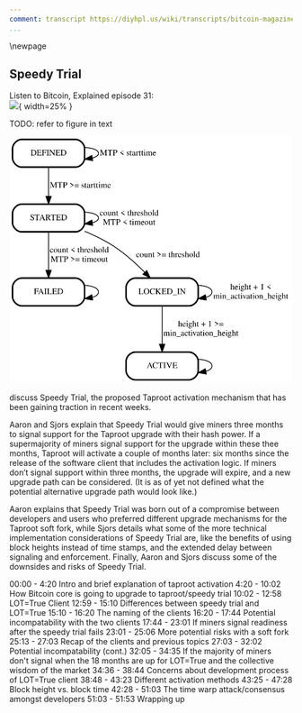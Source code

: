 ```yaml
---
comment: transcript https://diyhpl.us/wiki/transcripts/bitcoin-magazine/2021-03-12-taproot-activation-speedy-trial/
...
```

\newpage
## Speedy Trial

Listen to Bitcoin, Explained episode 31:\
![](qr/31.png){ width=25% }

TODO: refer to figure in text

![speedy trial flow](taproot/speedy_trial.svg)

discuss Speedy Trial, the proposed Taproot activation mechanism that has been gaining traction in recent weeks.

Aaron and Sjors explain that Speedy Trial would give miners three months to signal support for the Taproot upgrade with their hash power. If a supermajority of miners signal support for the upgrade within these thee months, Taproot will activate a couple of months later: six months since the release of the software client that includes the activation logic. If miners don’t signal support within three months, the upgrade will expire, and a new upgrade path can be considered. (It is as of yet not defined what the potential alternative upgrade path would look like.)

Aaron explains that Speedy Trial was born out of a compromise between developers and users who preferred different upgrade mechanisms for the Taproot soft fork, while Sjors details what some of the more technical implementation considerations of Speedy Trial are, like the benefits of using block heights instead of time stamps, and the extended delay between signaling and enforcement. Finally, Aaron and Sjors discuss some of the downsides and risks of Speedy Trial.

00:00 - 4:20 Intro and brief explanation of taproot activation
4:20 - 10:02 How Bitcoin core is going to upgrade to taproot/speedy trial
10:02 - 12:58 LOT=True Client
12:59 - 15:10 Differences between speedy trial and LOT=True
15:10 - 16:20 The naming of the clients
16:20 - 17:44 Potential incompatability with the two clients
17:44 - 23:01 If miners signal readiness after the speedy trial fails
23:01 - 25:06 More potential risks with a soft fork
25:13 - 27:03 Recap of the clients and previous topics
27:03 - 32:02 Potential incompatability (cont.)
32:05 - 34:35 If the majority of miners don't signal when the 18 months are up for LOT=True and the collective wisdom of the market
34:36 - 38:44 Concerns about development process of LOT=True client
38:48 - 43:23 Different activation methods
43:25 - 47:28 Block height vs. block time
42:28 - 51:03 The time warp attack/consensus amongst developers
51:03 - 51:53 Wrapping up

<!--

### Intro

Aaron van Wirdum (AvW): Live from Utrecht this is the van Wirdum Sjorsnado. Sjors, what is your pun of the week?

Sjors Provoost (SP): I actually asked you for a pun and then you said “Cut, re-edit. We are going to do it again.” I don’t have a pun this week.

AvW: Puns are your thing.

SP: We tried this LOT thing last time.

AvW: Sjors, we are going to talk a lot this week.

SP: We are going to get blocked for this.

AvW: We talked a lot two weeks ago. LOT was the parameter we discussed two weeks ago, LOT=true, LOT=false, about Taproot activation. We are two weeks further in and now it seems like the community is somewhat reaching consensus on an activation solution called “Speedy Trial”. That is what we are going to discuss today.

SP: That’s right.

### Speedy Trial proposal

Speedy Trial proposal: https://lists.linuxfoundation.org/pipermail/bitcoin-dev/2021-March/018583.html

Proposed timeline: https://lists.linuxfoundation.org/pipermail/bitcoin-dev/2021-March/018594.html

AvW: Should we begin with Speedy Trial, what is Speedy Trial Sjors?

SP: I think that is a good idea to do. With the proposals that we talked about last time for activating Taproot, basically Bitcoin Core would release some software, maybe in April of something, and then the miners will start signaling using that software in I think, August or something. Then they can signal for a year and at the end of the year the whole thing ends.

AvW: That was LOT=true or LOT=false. The debate was on whether or not it should end with forced signaling or not. That’s the LOT=true, LOT=false thing.

SP: The thing to keep in mind is that the first signaling, it would be a while before that starts happening. Until that time we really don’t know essentially. What Speedy Trial proposes is to say “Rather than discussing whether or not there is going to be signaling and having lots of arguments about it, let’s just try that really quickly.” Instead there would be a release maybe around April, of course there’s nobody in charge of actual timelines. In that case the signaling would start much earlier, I’m not entirely sure when, maybe in May or pretty early. The signaling would only be for 3 months. At the end of 3 months it would give up.

AvW: It would end on LOT=false basically.

SP: Yes. It is the equivalent of LOT=false or just how it used to be with soft forks. It signals but only for a couple of months.

AvW: If it isn’t activated within these months by hash power which is probably going to be 90 percent hash power? It is going to require 90 percent hash power to activate Taproot. If it doesn’t happen then the proposal expires and when it expires we can continue our discussion on how to activate Taproot. Or if it activates then what happens?

SP: The thing is because you still want to give miners enough time to really upgrade their software the actual Taproot rules won’t take effect until September or August.

AvW: Miners and actual Bitcoin users.

SP: Yes. You want to give everybody plenty of time to upgrade. The idea is we would start the signaling very quickly. Also miners can signal without installing the software. Once the signal threshold has been reached then the soft fork is set in stone. It is going to happen, at least if people run the full nodes. Then there is still some time for people to upgrade and for miners to really upgrade and run that new software rather than just signal for it. They could run that software but they might not. That is why is sort of ok to release a bit early.

AvW: They should really be running the software if they are signaling?

SP: No. We can get into that later.

AvW: For now, to recap really briefly, Speedy Trial means release the software fairly fast and quickly after it is released start the signaling period for 3 months, which is relatively short for a signaling period. See if 90 percent of miners agree, if they do Taproot activates 6 months after the initial release of the software. If 90 percent of miners don’t activate within 3 months the proposal expires and we can continue the discussion on how to activate Taproot.

SP: We are then back to where we were a few weeks ago but with more data.

### The evolution of the Speedy Trial proposal

AvW: Exactly. I want to briefly touch on how we got here. We discussed the whole LOT=true and LOT=false thing and there appeared to be a gridlock. Some people definitely didn’t want LOT=true, some people definitely didn’t want LOT=false and then a third proposal entered the mix. It wasn’t brand new but it wasn’t a major part of the discussion, a simple flag day. A simple flag day would have meant that the Bitcoin Core code would have included a date in the future or a block height in the future, at which point the Taproot upgrade would activate regardless of hash power up until that point.

SP: I find this an even worse idea. When there is a lot of debate people start proposing stuff.

AvW: I think the reason that we reached this gridlock situation where people feel very strongly about different ideas has a lot to do what happened during the SegWit upgrade. We discussed this before but people have very different ideas of what actually happened. Some people feel very strongly that users showed their muscles. Users claimed their sovereignty, users claimed back the protocol and they basically forced miners to activate the SegWit upgrade. It was a huge victory for Bitcoin users. Then other people feel very strongly that Bitcoin came near to a complete disaster with a fractured network and people losing money, a big mess. The first group of people really likes doing a UASF again or starting with LOT=false and switching to LOT=true or maybe just starting with LOT=true. The people who think it was a big mess, they prefer to use a flag day this time. Nice and safe in a way, use a flag day, none of this miner signaling, miners can’t be forced to signal and all of that. These different views on what actually happened a couple of years ago now means people can’t really agree on a new activation proposal. After a lot of discussion all factions were sort of willing to settle on Speedy Trial even though no one really likes it for a couple of reasons which we will get into. The UASF people, they are ok with Speedy Trial because it doesn’t get in the way of the UASF. If the Speedy Trial fails they will still do the UASF next year. The flag day people are sort of ok because the 3 months doesn’t allow for a big enough window to do the UASF probably. The UASF people have said that that is too fast and let’s do this Speedy Trial.

SP: There is also still the LOT=false, let’s just do soft forks the way we’ve done them before where they might just expire. A group of people that were quietly continuing to work on the actual code that could do that. Just from mailing lists and Twitter it is hard to gauge what is really going on. This is a very short timescale.

AvW: The LOT=false people, this is basically LOT=false just on a shorter timescale. Everyone is sort of willing to settle on this even though no one really likes it.

SP: From the point of view that I’m seeing, I’m actually looking at the code that is being written, what I have noticed is that once the Speedy Trial came out more people came out of the woodwork and started writing code that could actually get this done. Whereas before it was mostly Luke I think writing that one pull request.

AvW: BIP 8?

SP: Yeah BIP 8. I guess we can get into the technical details, what I am trying to say is one thing that shows that Speedy Trial seems like a good idea is that there are more developers from different angles cooperating on it and getting things done a little bit more quickly. When you have some disagreement then people start procrastinating, not reviewing things or not writing things. That’s a vague indicator that this seems to be ok. People are working on it quickly and it is making progress so that is good.

AvW: Some technical details you want to get into?

### Different approaches of implementing Speedy Trial

Stack Exchange on block height versus mix of block height and MTP: https://bitcoin.stackexchange.com/questions/103854/should-block-height-or-mtp-or-a-mixture-of-both-be-used-in-a-soft-fork-activatio/

PR 21377 implementing mix of block height and MTP: https://github.com/bitcoin/bitcoin/pull/21377

PR 21392 implementing block height: https://github.com/bitcoin/bitcoin/pull/21392

SP: The idea of Speedy Trial can be implemented in two different ways. You can use the existing BIP 9 system that we already have. The argument for that would be that’s far less code because it already works. It is just for 3 months so why not just use the old BIP 9 code?

AvW: BIP 9 used dates in the future?

SP: Yes. You can tell when the signaling could start, when the signaling times out. There are some annoying edge cases where if it ends right around the deadline but then there is a re-org and it ends right before the deadline, people’s money might get lost if they try to get into the first Taproot block. This is difficult to explain to people.

AvW: The thing is the signaling happens per difficulty period of 2016 blocks. At least up until now 95 percent of blocks needed to signal support. But these two block periods, they don’t neatly fit into exact dates or anything. They just happen. While the signaling period does start and end on specific dates, that is why you can get weird edge cases.

SP: Let’s do an example there, it is fun to illustrate. Let’s say the deadline of this soft fork is on September 1st, pick a date, for signaling. On September 1st at midnight UTC. A miner mines block number 2016 or some multiple of 2016, that’s when the voting ends. They mine this block one second before midnight UTC. They signal “Yes.” Everyone who sees that block says “Ok we have 95 percent or whatever it is and right before midnight Taproot is active.” They have this automatic script that says “I am now going to put all my savings in a Taproot address because I want to be in the first block and I am feeling reckless, I love being reckless.” Then there is another miner who miners 2 seconds later because they didn’t see that recent block. There can be stale blocks. Their block arrives one second past midnight. It votes positive too but it is too late and so the soft fork does not activate because the signaling was not done before midnight, the deadline. That is the subtlety you get with BIP 9. Usually it is not a problem but it is difficult to explain these edge cases to people.

AvW: It is a bigger problem with shorter signaling periods as well?

SP: Yes of course. If there is a longer signaling period it is less likely that the signal is going to arrive at the edge of a period.

AvW: The threshold, I thought it was going to be 90 percent this time?

SP: That’s a separate thing. First let’s talk about, regardless of the threshold, these two mechanisms. One is based on time, that’s BIP 9, easy because we already have the code for it, the downside is all these weird things that you need to explain to people. Nowadays soft forks in Bitcoin are so important, maybe CNN wants to write about it, it is nice if you can actually explain it without sounding like a complete nerd. But the alternative is to say “Let’s just use this new BIP 8 that was proposed anyway and uses height.” We ignore all the LOT=true stuff but the height stuff is very useful. Then it is much simpler. As of this block height that’s when the signaling ends. That height is always at the edge of these retargeting periods. That’s just easier to reason about. You are saying “If the signaling is achieved by block 700,321 then it happens, or it doesn’t happen.” If there is a re-org, that could still be a problem by the way, there could be a re-org at the same height. But then the difference would be that it would activate because we just made the precisely 95 percent. Then there is a re-org and that miner votes no and then it doesn’t activate. That is an edge case.

AvW: That is also true with BIP 9. You remove one edge case, you have one edge case less which is better.

SP: Right, with BIP 9 you could have the same scenario, exactly one vote, if it is just at the edge one miner vote. But the much bigger problem with BIP 9 is that if the time on the block is 1 second after midnight or before this matters. Even if they are way over the threshold. They might have 99.999 percent but that last block comes in too late and so the entire period is disqualified. With an election you are looking at all the votes. You are saying “It has got 97 percent support, it is going to happen” and then that last block is just too late and it doesn’t happen. It is difficult to explain but we don’t have this problem with height based activation.

AvW: I guess the biggest disadvantage of using BIP 8 is that it is a bigger change as far as code comes.

SP: Yeah but I’ve looked at that code yesterday and wrote some tests for it. Andrew Chow and Luke Dashjr have already implemented a lot of it. It has already been reviewed by people. It is actually not too bad. It looks like 50 lines of code. However, if there is a bug in it it is really, really bad. Just because it is only a few lines of code, it might be safer to use something that is already out there. But I am not terribly worried about it.

### The hash power threshold

AvW: Then there is the hash power threshold. Is it 90 or 95?

SP: What is being implemented now in Bitcoin Core is the general mechanism. It is saying “For any soft fork that you call Speedy Trial you could for example use 90 percent.” But for Taproot the code for Taproot in Bitcoin Core, it just says “It never activates.” That is the way you indicate that this soft fork is in the code but it is not going to happen yet. These numbers are arbitrary. The code will support 70 percent or 95 percent, as long as it is not some imaginary number or more than 100 percent.

AvW: It is worth pointing out that in the end it is always 51 percent effectively because 51 percent of miners can always decide to orphan non-signaling blocks.

SP: And create a mess. But they could.

AvW: It is something to be aware of that miners can always do that if they choose to.

SP: But the general principle that is being built now is that at least we could do a slightly lower threshold. There might be still some discussion on whether that is safe or not.

AvW: It is not settled yet? 90 or 95 as far as you know?

SP: I don’t think so. You could have some arguments in favor of it but we will get into that with the risk section.

AvW: Or we can mention really briefly is that the benefit of having the higher threshold is a lower risk of orphan blocks after activation. That’s mainly the reason.

SP: But because we are doing a delayed activation, there’s a long time between signaling and activation, whereas normally you signal and immediately, or at least within 2 weeks, it activates. Right now it can take much, much longer. That means miners have a longer time to upgrade. There is a little less risk of orphaning even if you have a lower signaling threshold.

### Delayed activation

AvW: True. I think that was the third point you wanted to get at anyway. The delayed activation.

SP: What happens normally is you tally the votes in the last difficulty period. If it is more than whatever the threshold is then the state of the soft fork goes from STARTED, as in we know about it and we are counting, to LOCKED_IN. The state LOCKED_IN will normally last for 2 weeks or one retargeting period, and then the rules actually take effect. What happens with Speedy Trial, the delayed activation part, is that this LOCKED_IN state will go on for much longer. It might go on for months. It is LOCKED_IN for months and then the rules actually take effect. This change is only two lines of code which is quite nice.

### Downsides and risks for this proposal

AvW: Ok. Shall we get to some of the downsides of this proposal?

SP: Some of the risks. The first one we briefly mentioned. Because this thing is deployed quite quickly and because it is very clear that the activation of the rules is delayed, there is an incentive for miners to just signal rather than actually install the code. Then they could procrastinate on actually installing the software. That is fine unless they procrastinate so long that they forget to actually enforce the rules.

AvW: Which sounds quite bad to me Sjors.

SP: Yeah. That is bad, I agree. It is always possible for miners to just signal and not actually enforce the rules. This risk exists with any soft fork deployment.

AvW: Yes, miners can always just signal, fake signal. That has happened in the past. We have seen fake signaling. It was the BIP 66 soft fork where we learnt later that miners were fake signaling because we saw big re-orgs on the network. That is definitely something we would want to avoid.

SP: I think we briefly explained this earlier but we can explain it again. Bitcoin Core, if you use that to create your blocks as a miner, there are some safety mechanisms in place to make sure that you do not create a block that is invalid. However if another miner creates a block that is invalid you will mine on top of it. Then you have a problem because the full nodes that are enforcing Taproot will reject your block. Presumably most of the ecosystem, if this signaling works, will upgrade. Then you get into this whole very scary situation where you really hope that is true. Not a massive part of the economy is too lazy to upgrade and you get a complete mess.

AvW: Yes, correct.

SP: I think the term we talked about is the idea of a troll. You could have a troll user. Let’s say I’m a mean user and I’m going to create a transaction that looks like a Taproot transaction but is actually invalid according to Taproot rules. The way that works, the mechanism in Bitcoin to do soft forks is you have this version number in your SegWit transaction. You say “This is a SegWit version 1 transaction.” Nodes know that when you see a higher SegWit version that you don’t know about…

AvW: Taproot version?

SP: SegWit version. The current version of SegWit is version 0 because we are nerds. If you see a SegWit version transaction with 1 or higher you assume that anybody can spend that money. That means that if somebody is spending from that address you don’t care. You don’t consider the block invalid as an old node. But a node that is aware of the version will check the rules. What you could do as a troll is create a broken Schnorr signature for example. You take a Schnorr signature and you swap one byte. Then if that is seen by an old node it says “This is SegWit version 1. I don’t know what that is. It is fine. Anybody can spend this so I am not going to check the signature.” But the Taproot nodes will say “Hey, wait a minute. That is an invalid signature, therefore that is an invalid block.” And we have a problem. There is a protection mechanism there that normal miners will not mine SegWit transactions that they don’t know about. They will not mine SegWit version 1 if they are not upgraded.

AvW: Isn’t it also the case that regular nodes will just not forward the transaction to other nodes?

SP: That is correct, that is another safety mechanism.

AvW: There are two safety mechanisms.

SP: They are basically saying “Hey other node, I don’t think you want to just give your money away.” Or alternatively “You are trying to do something super sophisticated that I don’t understand”, something called standardness. If you are doing something that is not standard I am not going to relay it. That is not a consensus rule. That’s important. It means you can compile your node to relay those things and you can compile your miner to mine these things but it is a footgun if you don’t know what you are doing. But it is not against consensus. However, when a transaction is in a block then you are dealing with consensus rules. That again means that old nodes will look at it and say “I don’t care. I’m not going to check the signature because that is a higher version than I know about.” But the nodes that are upgraded will say “Hey, wait a minute. This block contains a transaction that is invalid. This block is invalid.” And so a troll user doesn’t really stand a chance to do much damage.

AvW: Because the transaction won’t make it over the peer-to-peer network and even if it does it would only make it to miners that will still reject it. A troll user probably can’t do much harm.

SP: Our troll example of a user that swaps one byte in a Schnorr signature, he tries to send this transaction, he sends it to a node that is upgraded. That node will say “That’s invalid, go away. I am going to ban you now.” Maybe not ban but definitely gets angry. But if he sends it to a node that is not upgraded, that node will say “ I don’t know about this whole new SegWit version of yours. Go away. Don’t send me this modern stuff. I am really old school. Send me old stuff.” So the transaction doesn’t go anywhere but maybe somehow it does end up with a miner. Then the miner says “ I am not going to mine this thing that I don’t know about. That is dangerous because I might lose all my money.” However you might have a troll miner. That would be very, very expensive trolling but we have billionaires in this ecosystem. If you mine a block that is invalid it is going to cost you a few hundred thousand euros, I think at the current prices, maybe even more.

AvW: Yeah, 300,000 something.

SP: If you have 300,000 euros to burn you could make a block like that and challenge the ecosystem, say “Hey, here’s a block. Let me see if you actually verify it.” Then if that block goes to nodes that are upgraded, those will reject it. If that block goes to nodes that are not upgraded, it is fine, it is accepted. But then if somebody mines on top of it, if that miner has not upgraded they will not check it, they will build on top of it. Eventually the ecosystem will probably reject that entire chain and it becomes a mess. Then you really, really, really want a very large majority of miners to check the blocks, not just mine blindly. In general, there are already problems with miners just blindly mining on top of other miners, even for a few seconds, for economic reasons.

AvW: That was a long tangent on the problems with false signaling. All of this would only happen if miners are false signaling?

SP: To be clear false signaling is not some malicious act, it is just a lazy, convenient thing. You say “Don’t worry, I’ll do my homework. I will send you that memo in time, don’t worry.”

AvW: I haven’t upgraded yet but I will upgrade. That’s the risk of false signaling.

SP: It could be deliberate too but that would have to be a pretty large conspiracy.

AvW: One other concern, one risk that has been mentioned is that using LOT=false in general could help users launch a UASF because they could run a UASF client with LOT=true and incentivize miners to signal, like we just mentioned. That would not only mean they would fork off to their own soft fork themselves but basically activate a soft fork for the entire economy. That’s not a problem in itself but some people consider it a problem if users are incentivized to try a UASF. Do you understand that problem?

SP: If we go for this BIP 8 approach, if we switch to using block height rather than timestamps…

AvW: Or flag day.

SP: The Speedy Trial doesn’t use a flag day.

AvW: I know. I am saying that if you do a flag day you cannot do a UASF that triggers something else.

SP: You could maybe, why not?

AvW: What would you trigger?

SP: There is a flag day out there but you deploy software that requires signaling.

AvW: That is what UASF people would be running.

SP: They can run that anyway. Even if there is a flag day they can decide to run software that requires signaling, even though nobody would signal probably. But they could.

AvW: Absolutely but they cannot “co-opt” to call it that LOT=false nodes if there is only a flag day out there.

SP: That’s true. They would require the signaling but the flag day nodes that are out there would be like “I don’t know why you’re not accepting these blocks. There’s no signal, there’s nothing to activate. There is just my flag day and I am going to wait for my flag day.”

AvW: I don’t want to get into the weeds too much but if there are no LOT=false nodes to “co-opt” then miners could just false signal. The UASF nodes are activating Taproot but the rest of the network still hasn’t got Taproot activated. If the UASF nodes ever send coins to a Taproot address they are going to lose their coins at least on the rest of the network.

SP: And they wouldn’t get this re-org advantage that they think they have. This sounds even more complicated than the stuff we talked about 2 weeks ago.

AvW: Yes, that’s why I mentioned I’m getting a little bit into the weeds now. But do you get the problem?

SP: Is this an argument for or against a flag day?

AvW: It depends on your perspective Sjors.

SP: That of somebody who does not want Bitcoin to implode in a huge fire and would like to see Taproot activated.

AvW: If you don’t like UASFs, if you don’t want people to do UASFs then you might also not want LOT=false nodes out there.

SP: Yeah ok, you’re saying “If you really want to not see UASF exist at all.” I’m not terribly worried about these things existing. What I talked about 2 weeks ago, I am not going to contribute to them probably.

AvW: I just wanted to mention that that is one argument against LOT=false that I’ve seen out there. Not an argument I agree with myself either but I have seen the argument.

SP: Accurately what you are saying is it is an argument for not using signaling but using a flag day.

AvW: Yes. Even Speedy Trial uses signaling. While it is shorter, it might still be long enough to throw a UASF against it for example.

SP: And it is compatible with that. Because it uses signaling it is perfectly compatible with somebody deploying a LOT=true system and making a lot of noise about it. But I guess in this case, even the strongest LOT=true proponents, one of them at least, argued that would be completely reckless to do that.

AvW: There are no UASF proponents out there right now who think this is a good idea. As far as I know at least.

SP: So far there are not. But we talked about, in September I think, this cowboy theory. I am sure there is somebody out there that will try a UASF even on the Speedy Trial.

### Speedy Trial as a template for future soft fork activations?

AvW: You can’t exclude the possibility at least. There is another argument against Speedy Trial, I find this argument quite compelling actually, which is we came out of 2017 with a lot of uncertainty. I just mentioned the uncertainty at the beginning of this episode, some of it at least. Some people thought UASF was a great success, some people thought it was reckless. Both are partly true, there is truth in both. Now we have a soft fork, Taproot, that everyone seems to love, users seem to like it, developers seem to like it, miners seem to like it, everyone likes it. The only thing we need to do is upgrade it. Now might be a very good opportunity to clean up the mess from 2017 in a way. Agree on what soft forks are exactly, what is the best way to deploy a soft fork and then use that. That way it becomes a template that we can use in more contentious times in the future when maybe there is another civil war going or there is more FUD being thrown at Bitcoin. We seem to be in calm waters right now. Maybe this is a really good time to do it right which will help us moving into the future. While Speedy Trial, no one thinks this is actually the right way. It is fine, we need something so let’s do it. It is arguably kicking the can of the really big discussion we need to have down the road.

SP: Yeah, maybe. One scenario I could see is where the Speedy Trial goes through, activates successfully and the Taproot deployment goes through and everything is fine. Then I think that would remove that trauma. The next soft fork would be done in the nice traditional LOT=false BIP 8. We’ll release something and then several months later miners start signaling and it will activate. So maybe it is a way to get over the trauma.

AvW: You think this is a way to get over the post traumatic stress disorder? Let everyone see that miners can actually activate.

SP: It might be good to get rid of that tension because the downside of releasing regular say BIP 8 LOT=false mechanism is that it is going to be 6 months of hoping that miners are going to signal and then hopefully just 2 weeks and it is done. That 6 months where everybody is anticipating it, people are going to go even crazier than they are now perhaps. I guess it is a nice way to say “Let’s get this trauma over with” But I think there are downsides. For one thing, what if in the next 6 months we find a bug in Taproot? We have 6 months to think about something that is already activated.

AvW: We can soft fork it out.

SP: If that is a bug that can be fixed in a soft fork, yes.

AvW: I think any Taproot, you could just burn that type.

SP: I guess you could add a soft fork that says “No version 1 addresses can be mined.”

AvW: Yes exactly. I think that should be possible right?

SP: Yeah. I guess it is possible to nuke Taproot but it is still scary because old nodes will think it is active.

AvW: This is a pretty minor concern for me.

SP: It is and it isn’t. Old nodes, nodes that are released now basically who know about this Speedy Trial, they will think Taproot is active. They might create receive addresses and send coins. But their transactions won’t confirm or they will confirm and then get unconfirmed. They won’t get swept away because the soft fork will say “You cannot spend this money.” It is not anyone-can-spend, it is “You cannot spend this.” It is protected in that sense. I suppose there are soft fork ways out of a mess but that are not as nice as saying “Abort, abort, abort. Don’t signal.” If we use the normal BIP 8 mechanism, until miners start signaling you can just say “Do not signal.”

AvW: Sure. Any final thoughts? What are your expectations? What is going to happen?

SP: I don’t know, I’’m happy to see progress on the code. At least we’ve got actual code and then we’ll decide what to do with it. Thank you for listening to the van Wirdum Sjorsnado.

AvW: There you go.

-->

